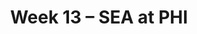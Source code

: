 ---
layout: game
title: Week 13 – SEA at PHI
season: 2007
game_id: 2007_13_SEA_PHI
away_team: SEA
home_team: PHI
---